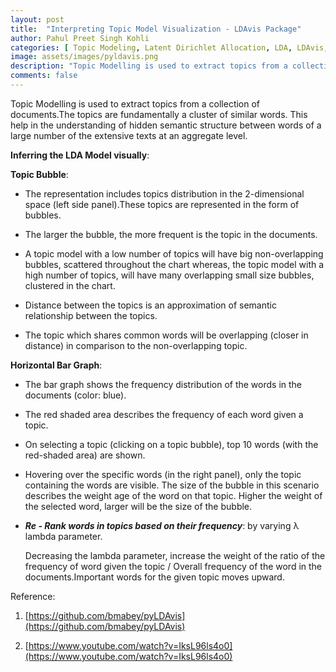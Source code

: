 ```yaml
---
layout: post
title:  "Interpreting Topic Model Visualization - LDAvis Package"
author: Pahul Preet Singh Kohli
categories: [ Topic Modeling, Latent Dirichlet Allocation, LDA, LDAvis, LDA Model Interpretation, NLP, Natural Language Processing] 
image: assets/images/pyldavis.png
description: "Topic Modelling is used to extract topics from a collection of documents.The topics are fundamentally a cluster of similar words. This help in the understanding of hidden semantic structure between words of a large number of the extensive texts at an aggregate level."
comments: false
---
```


Topic Modelling is used to extract topics from a collection of documents.The topics are fundamentally a cluster of similar words. This help in the understanding of hidden semantic structure between words of a large number of the extensive texts at an aggregate level.


**Inferring the LDA Model visually**:

**Topic Bubble**:
-   The representation includes topics distribution in the 2-dimensional space (left side panel).These topics are represented in the form of bubbles.

-   The larger the bubble, the more frequent is the topic in the documents.

-   A topic model with a low number of topics will have big non-overlapping bubbles, scattered throughout the chart whereas, the topic model with a high number of topics, will have many overlapping small size bubbles, clustered in the chart.

-   Distance between the topics is an approximation of semantic relationship between the topics.
    
-   The topic which shares common words will be overlapping (closer in distance) in comparison to the non-overlapping topic.
    

**Horizontal Bar Graph**:

-   The bar graph shows the frequency distribution of the words in the documents (color: blue).
    
-   The red shaded area describes the frequency of each word given a topic.
    
-   On selecting a topic (clicking on a topic bubble), top 10 words (with the red-shaded area) are shown.
    
-   Hovering over the specific words (in the right panel), only the topic containing the words are visible. The size of the bubble in this scenario describes the weight age of the word on that topic. Higher the weight of the selected word, larger will be the size of the bubble.
    
-   ***Re - Rank words in topics based on their frequency***: by varying λ lambda parameter.
    
	
	Decreasing the lambda parameter, increase the weight of the ratio of the frequency of word given the topic / Overall frequency of the word in the documents.Important words for the given topic moves upward.

  

Reference:

1.  [https://github.com/bmabey/pyLDAvis](https://github.com/bmabey/pyLDAvis)
    
2.  [https://www.youtube.com/watch?v=IksL96ls4o0](https://www.youtube.com/watch?v=IksL96ls4o0)

